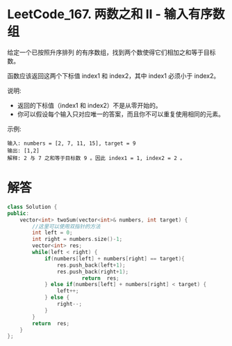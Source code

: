 # LeetCode_167. 两数之和 II - 输入有序数组

给定一个已按照升序排列 的有序数组，找到两个数使得它们相加之和等于目标数。

函数应该返回这两个下标值 index1 和 index2，其中 index1 必须小于 index2。

说明:

* 返回的下标值（index1 和 index2）不是从零开始的。
* 你可以假设每个输入只对应唯一的答案，而且你不可以重复使用相同的元素。

示例:
```
输入: numbers = [2, 7, 11, 15], target = 9
输出: [1,2]
解释: 2 与 7 之和等于目标数 9 。因此 index1 = 1, index2 = 2 。
```


# 解答
```C++
class Solution {
public:
    vector<int> twoSum(vector<int>& numbers, int target) {
        //这里可以使用双指针的方法
        int left = 0;
        int right = numbers.size()-1;
        vector<int> res;
        while(left < right) {
            if(numbers[left] + numbers[right] == target){
                res.push_back(left+1);
                res.push_back(right+1);
                        return  res;
            } else if(numbers[left] + numbers[right] < target) {
                left++;
            } else {
                right--;
            }     
        }            
        return  res;
    }
};
```
